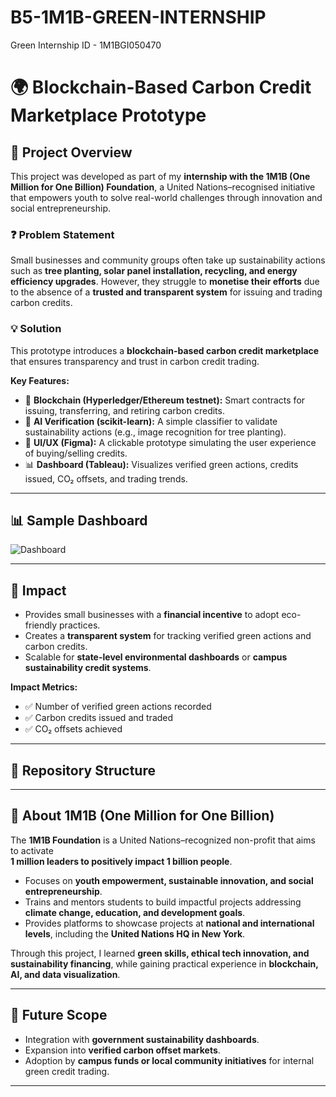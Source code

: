 # B5-1M1B-GREEN-INTERNSHIP
Green Internship ID - 1M1BGI050470
# 🌍 Blockchain-Based Carbon Credit Marketplace Prototype  

## 📌 Project Overview  
This project was developed as part of my **internship with the 1M1B (One Million for One Billion) Foundation**, a United Nations–recognised initiative that empowers youth to solve real-world challenges through innovation and social entrepreneurship.  

### ❓ Problem Statement  
Small businesses and community groups often take up sustainability actions such as **tree planting, solar panel installation, recycling, and energy efficiency upgrades**. However, they struggle to **monetise their efforts** due to the absence of a **trusted and transparent system** for issuing and trading carbon credits.  

### 💡 Solution  
This prototype introduces a **blockchain-based carbon credit marketplace** that ensures transparency and trust in carbon credit trading.  

**Key Features:**  
- 🔗 **Blockchain (Hyperledger/Ethereum testnet):** Smart contracts for issuing, transferring, and retiring carbon credits.  
- 🤖 **AI Verification (scikit-learn):** A simple classifier to validate sustainability actions (e.g., image recognition for tree planting).  
- 🎨 **UI/UX (Figma):** A clickable prototype simulating the user experience of buying/selling credits.  
- 📊 **Dashboard (Tableau):** Visualizes verified green actions, credits issued, CO₂ offsets, and trading trends.  

---

## 📊 Sample Dashboard  
![Dashboard](dashboard/sample_dashboard.png)  

---

## 🚀 Impact  
- Provides small businesses with a **financial incentive** to adopt eco-friendly practices.  
- Creates a **transparent system** for tracking verified green actions and carbon credits.  
- Scalable for **state-level environmental dashboards** or **campus sustainability credit systems**.  

**Impact Metrics:**  
- ✅ Number of verified green actions recorded  
- ✅ Carbon credits issued and traded  
- ✅ CO₂ offsets achieved  

---

## 📂 Repository Structure  

---

## 🌱 About 1M1B (One Million for One Billion)  
The **1M1B Foundation** is a United Nations–recognized non-profit that aims to activate  
**1 million leaders to positively impact 1 billion people**.  

- Focuses on **youth empowerment, sustainable innovation, and social entrepreneurship**.  
- Trains and mentors students to build impactful projects addressing **climate change, education, and development goals**.  
- Provides platforms to showcase projects at **national and international levels**, including the **United Nations HQ in New York**.  

Through this project, I learned **green skills, ethical tech innovation, and sustainability financing**, while gaining practical experience in **blockchain, AI, and data visualization**.  

---

## 📌 Future Scope  
- Integration with **government sustainability dashboards**.  
- Expansion into **verified carbon offset markets**.  
- Adoption by **campus funds or local community initiatives** for internal green credit trading.  

---

